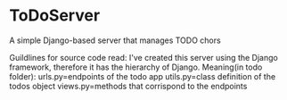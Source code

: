 # ToDoServer
A simple Django-based server that manages TODO chors

Guildlines for source code read:
I've created this server using the Django framework, therefore it has the hierarchy of Django.
Meaning(in todo folder):
	urls.py=endpoints of the todo app
	utils.py=class definition of the todos object
	views.py=methods that corrispond to the endpoints
	
